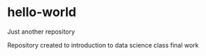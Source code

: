 # hello-world
Just another repository

Repository created to introduction to data science class final work
